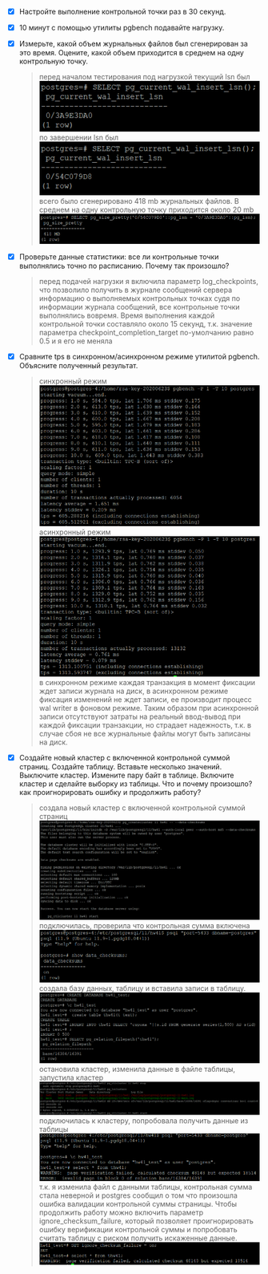 - [x] Настройте выполнение контрольной точки раз в 30 секунд.
- [x] 10 минут c помощью утилиты pgbench подавайте нагрузку.
- [x] Измерьте, какой объем журнальных файлов был сгенерирован за это время. Оцените, какой объем приходится в среднем на одну контрольную точку.
  > перед началом тестирования под нагрузкой текущий lsn был ![alt text](https://github.com/olga-avdeeva/otus-postgresql/blob/master/hw4/img/hw4-1-1.png)  
  > по завершении lsn был ![alt text](https://github.com/olga-avdeeva/otus-postgresql/blob/master/hw4/img/hw4-1-2.png)  
  > всего было сгенерировано 418 mb журнальных файлов. В среднем на одну контрольную точку приходится около 20 mb  
  ![alt text](https://github.com/olga-avdeeva/otus-postgresql/blob/master/hw4/img/hw4-1-3.png)  
- [x] Проверьте данные статистики: все ли контрольные точки выполнялись точно по расписанию. Почему так произошло?
  > перед подачей нагрузки я включила параметр log_checkpoints, что позволило получить в журнале сообщений сервера информацию о выполняемых контрольных точках
  > судя по информации журнала сообщений, все контрольные точки выполнялись вовремя. Время выполнения каждой контрольной точки составляло около 15 секунд, т.к. значение параметра checkpoint_completion_target по-умолчанию равно 0.5 и я его не меняла
- [x] Сравните tps в синхронном/асинхронном режиме утилитой pgbench. Объясните полученный результат.
  > синхронный режим  
  ![alt text](https://github.com/olga-avdeeva/otus-postgresql/blob/master/hw4/img/hw4-1-4.png)  
  > асинхронный режим  
  ![alt text](https://github.com/olga-avdeeva/otus-postgresql/blob/master/hw4/img/hw4-1-5.png)  
  > в синхронном режиме каждая транзакция в момент фиксации ждет записи журнала на диск, в асинхронном режиме фиксация изменений не ждет записи, ее производит процесс wal writer в фоновом режиме. Таким образом при асинхронной записи отсутствуют затраты на реальный ввод-вывод при каждой фиксации транзакции, но страдает надежность, т.к. в случае сбоя не все журнальные файлы могут быть записаны на диск.
- [x] Создайте новый кластер с включенной контрольной суммой страниц. Создайте таблицу. Вставьте несколько значений. Выключите кластер. Измените пару байт в таблице. Включите кластер и сделайте выборку из таблицы. Что и почему произошло? как проигнорировать ошибку и продолжить работу?
  > создала новый кластер с включенной контрольной суммой страниц
  ![alt text](https://github.com/olga-avdeeva/otus-postgresql/blob/master/hw4/img/hw4-1-6.png)
  > подключилась, проверила что контрольная сумма включена
  ![alt text](https://github.com/olga-avdeeva/otus-postgresql/blob/master/hw4/img/hw4-1-7.png)
  > создала базу данных, таблицу и вставила записи в таблицу.
  ![alt text](https://github.com/olga-avdeeva/otus-postgresql/blob/master/hw4/img/hw4-1-8.png)
  > остановила кластер, изменила данные в файле таблицы, запустила кластер
  ![alt text](https://github.com/olga-avdeeva/otus-postgresql/blob/master/hw4/img/hw4-1-9.png)
  > подключилась к кластеру, попробовала получить данные из таблицы
  ![alt text](https://github.com/olga-avdeeva/otus-postgresql/blob/master/hw4/img/hw4-1-10.png)
  > т.к. я изменила файл с данными таблицы, контрольная сумма стала неверной и postgres сообщил о том что произошла ошибка валидации контрольной суммы страницы. Чтобы продолжить работу можно включить параметр ignore_checksum_failure, который позволяет проигнорировать ошибку верификации контрольной суммы и попробовать считать таблицу с риском получить искаженные данные.
  ![alt text](https://github.com/olga-avdeeva/otus-postgresql/blob/master/hw4/img/hw4-1-11.png)


